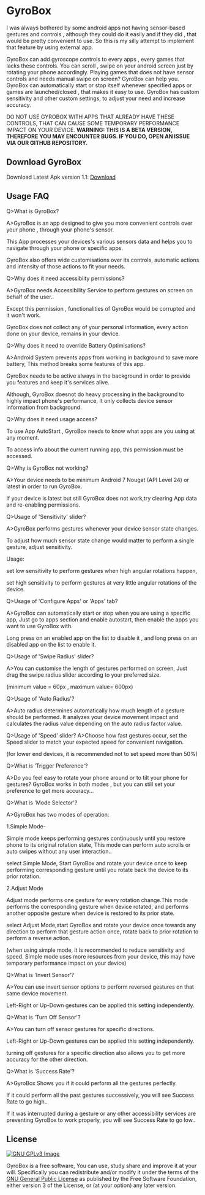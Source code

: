 # GyroBox
I was always bothered by some android apps not having sensor-based gestures and controls , although they could do it easily and if they did , that would be pretty convenient to use. So this is my silly attempt to implement that feature by using external app.

GyroBox can add gyroscope controls to every apps , every games that lacks these controls. You can scroll , swipe on your android screen just by rotating your phone accordingly. Playing games that does not have sensor controls and needs manual swipe on screen? GyroBox can help you. GyroBox can automatically start or stop itself whenever specified apps or games are launched/closed , that makes it easy to use. GyroBox has custom sensitivity and other custom settings, to adjust your need and increase accuracy.

DO NOT USE GYROBOX WITH APPS THAT ALREADY HAVE THESE CONTROLS, THAT CAN CAUSE SOME TEMPORARY PERFORMANCE IMPACT ON YOUR DEVICE.
<b>WARNING: THIS IS A BETA VERSION, THEREFORE YOU MAY ENCOUNTER BUGS. IF YOU DO, OPEN AN ISSUE VIA OUR GITHUB REPOSITORY.</b>

## Download GyroBox

Download Latest Apk version 1.1:
[Download](https://drive.google.com/u/0/uc?export=download&confirm=o4y0&id=14iOfzpvlRmSRkyum8-2zK4Qf7r0b6Cs7)

## Usage FAQ
Q>What is GyroBox?

A>GyroBox is an app designed to give you more convenient controls over your phone , through your phone's sensor.

This App processes your devices's various sensors data and helps you to navigate through your phone or specific apps.

GyroBox also offers wide customisations over its controls, automatic actions and intensity of those actions to fit your needs.


Q>Why does it need accessibiity permissions?

A>GyroBox needs Accessibility Service to perform gestures on screen on behalf of the user..

Except this permission , functionalities of GyroBox would be corrupted and it won't work.

GyroBox does not collect any of your personal information, every action done on your device, remains in your device.


Q>Why does it need to override Battery Optimisations?

A>Android System prevents apps from working in background to save more battery, This method breaks some features of this app.

GyroBox needs to be active always in the background in order to provide you features and keep it's services alive.

Although, GyroBox doesnot do heavy processing in the background to highly impact phone's performance, It only collects device sensor information from background. 


Q>Why does it need usage access?

To use App AutoStart , GyroBox needs to know what apps are you using at any moment.

To access info about the current running app, this permission must be accessed.


Q>Why is GyroBox not working?

A>Your device needs to be minimum Android 7 Nougat (API Level 24) or latest in order to run GyroBox.

If your device is latest but still GyroBox does not work,try clearing App data and re-enabling permissions.


Q>Usage of 'Sensitivity' slider?

A>GyroBox performs gestures whenever your device sensor state changes.

To adjust how much sensor state change would matter to perform a single gesture, adjust sensitivity.


Usage:

set low sensitivity to perform gestures when high angular rotations happen,

set high sensitivity to perform gestures at very little angular rotations of the device.


Q>Usage of 'Configure Apps' or 'Apps' tab?

A>GyroBox can automatically start or stop when you are using a specific app,
Just go to apps section and enable autostart, then enable the apps you want to use GyroBox with.

Long press on an enabled app on the list to disable it , and long press on an disabled app on the list to enable it.


Q>Usage of 'Swipe Radius' slider?

A>You can customise the length of gestures performed on screen,
Just drag the swipe radius slider according to your preferred size.

(minimum value = 60px , maximum value= 600px)

Q>Usage of 'Auto Radius'?

A>Auto radius determines automatically how much length of a gesture should be performed.
It analyzes your device movement impact and calculates the radius value depending on the auto radius factor value.

Q>Usage of 'Speed' slider?
A>Choose how fast gestures occur, set the Speed slider to match your expected speed for convenient navigation.

(for lower end devices, it is recommended not to set speed more than 50%)

Q>What is 'Trigger Preference'?

A>Do you feel easy to rotate your phone around or to tilt your phone for gestures?
GyroBox works in both modes , but you can still set your preference to get more accuracy...

Q>What is 'Mode Selector'?

A>GyroBox has two modes of operation:

1.Simple Mode-

Simple mode keeps performing gestures continuously until you restore phone to its original rotation state, This mode can perform auto scrolls or auto swipes without any user interaction..

select Simple Mode, Start GyroBox and rotate your device once to keep performing corresponding gesture until you rotate back the device to its prior rotation.

2.Adjust Mode

Adjust mode performs one gesture for every rotation change.This mode performs the corresponding gesture when device rotated, and performs another opposite gesture when device is restored to its prior state.

select Adjust Mode,start GyroBox and rotate your device once towards any direction to perform that gesture action once, rotate back to prior rotation to perform a reverse action.

(when using simple mode, it is recommended to reduce sensitivity and speed. Simple mode uses more resources from your device, this may have temporary performance impact on your device)


Q>What is 'Invert Sensor'?

A>You can use invert sensor options to perform reversed gestures on that same device movement.

Left-Right or Up-Down gestures can be applied this setting independently.


Q>What is 'Turn Off Sensor'?

A>You can turn off sensor gestures for specific directions.

Left-Right or Up-Down gestures can be applied this setting independently.

turning off gestures for a specific direction also allows you to get more accuracy for the other direction. 


Q>What is 'Success Rate'?

A>GyroBox Shows you if it could perform all the gestures perfectly.

If it could perform all the past gestures successively, you will see Success Rate to go high..

If it was interrupted during a gesture or any other accessibility services are preventing GyroBox to work properly, you will see Success Rate to go low..


## License
[![GNU GPLv3 Image](https://www.gnu.org/graphics/gplv3-127x51.png)](https://www.gnu.org/licenses/gpl-3.0.en.html)  

GyroBox is a free software, You can use, study share and improve it at your
will. Specifically you can redistribute and/or modify it under the terms of the
[GNU General Public License](https://www.gnu.org/licenses/gpl.html) as
published by the Free Software Foundation, either version 3 of the License, or
(at your option) any later version. 
